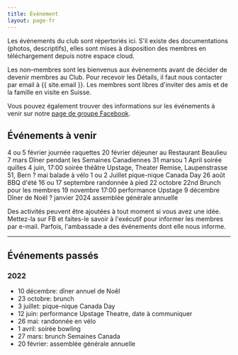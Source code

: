```yaml
---
title: Événement
layout: page-fr
---
```


Les événements du club sont répertoriés ici. S'il existe des documentations (photos, descriptifs), elles sont mises à disposition des membres en téléchargement depuis notre espace cloud.

Les non–membres sont les bienvenus aux évènements avant de décider de devenir membres au Club. Pour recevoir les Détails, il faut nous contacter par email à {{ site.email }}.
Les membres sont libres d'inviter des amis et de la famille en visite en Suisse.

Vous pouvez également trouver des informations sur les événements à venir sur notre [page de groupe Facebook](https://www.facebook.com/groups/canadaclubberne/).

## Événements à venir
4 ou 5 février journée raquettes
20 février déjeuner au Restaurant Beaulieu
7 mars Dîner pendant les Semaines Canadiennes
31 marsou 1 April soirée quilles
4 juin, 17:00 soirée théâtre Upstage, Theater Remise, Laupenstrasse 51, Bern
? mai balade à vélo
1 ou 2 Juillet pique-nique Canada Day
26 août BBQ d'été
16 ou 17 septembre randonnée à pied
22 octobre 22nd Brunch pour les membres
19 novembre 17:00 performance Upstage
9  décembre Dîner de Noël
? janvier 2024 assemblée générale annuelle


Des activités peuvent être ajoutées à tout moment si vous avez une idée. Mettez-la sur FB et faites-le savoir à l'exécutif pour informer les membres par e-mail.
Parfois, l'ambassade a des événements dont elle nous informe.

---

## Événements passés

### 2022

- 10 décembre: dîner annuel de Noêl
- 23 octobre: brunch
- 3 juillet: pique-nique Canada Day
- 12 juin: performance Upstage Theatre, date à communiquer
- 26 mai: randonnée en vélo
- 1 avril: soirée bowling
- 27 mars: brunch Semaines Canada
- 20 février: assemblée générale annuelle

